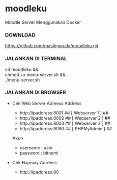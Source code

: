 # moodleku
Moodle Server Menggunakan Docker 

### DOWNLOAD  ###
https://github.com/masihgurutkj/moodleku.git

### JALANKAN DI TERMINAL  ###
cd moodleku && \
chmod +x menu-server.sh && \
./menu-server.sh 

### JALANKAN DI BROWSER ###
+ Cek Web Server Adreess 
  Address
    - http://ipaddress:8001      ## [ Webserver 1 ] ##
    - http://ipaddress:8002      ## [ Webserver 2 ] ##
    - http://ipaddress:8003      ## [ Webserver 3 ] ##
    - http://ipaddress:9090      ## [ PHPMyAdmin ] ##

  Akun
    - username : user
    - password : bitnami
      
+ Cek Haproxy Adreess 
  - http://ipaddress:80


